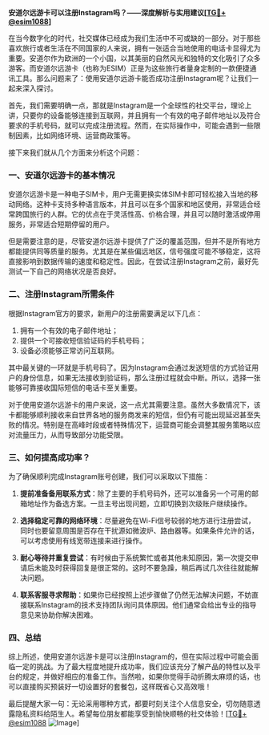 **安道尔远游卡可以注册Instagram吗？——深度解析与实用建议[[TG💪+ @esim1088](https://t.me/s/esim1088)]**

在当今数字化的时代，社交媒体已经成为我们生活中不可或缺的一部分。对于那些喜欢旅行或者生活在不同国家的人来说，拥有一张适合当地使用的电话卡显得尤为重要。安道尔作为欧洲的一个小国，以其美丽的自然风光和独特的文化吸引了众多游客。而安道尔远游卡（也称为ESIM）正是为这些旅行者量身定制的一款便捷通讯工具。那么问题来了：使用安道尔远游卡能否成功注册Instagram呢？让我们一起来深入探讨。

首先，我们需要明确一点，那就是Instagram是一个全球性的社交平台，理论上讲，只要你的设备能够连接到互联网，并且拥有一个有效的电子邮件地址以及符合要求的手机号码，就可以完成注册流程。然而，在实际操作中，可能会遇到一些限制因素，比如网络环境、运营商政策等。

接下来我们就从几个方面来分析这个问题：

### 一、安道尔远游卡的基本情况

安道尔远游卡是一种电子SIM卡，用户无需更换实体SIM卡即可轻松接入当地的移动网络。这种卡支持多种语言版本，并且可以在多个国家和地区使用，非常适合经常跨国旅行的人群。它的优点在于灵活性高、价格合理，并且可以随时激活或停用服务，非常适合短期停留的用户。

但是需要注意的是，尽管安道尔远游卡提供了广泛的覆盖范围，但并不是所有地方都能提供同等质量的服务。尤其是在某些偏远地区，信号强度可能不够稳定，这将直接影响到数据传输的速度和稳定性。因此，在尝试注册Instagram之前，最好先测试一下自己的网络状况是否良好。

### 二、注册Instagram所需条件

根据Instagram官方的要求，新用户的注册需要满足以下几点：
1. 拥有一个有效的电子邮件地址；
2. 提供一个可接收短信验证码的手机号码；
3. 设备必须能够正常访问互联网。

其中最关键的一环就是手机号码了。因为Instagram会通过发送短信的方式验证用户的身份信息，如果无法接收到验证码，那么注册过程就会中断。所以，选择一张能够可靠接收国际短信的电话卡至关重要。

对于使用安道尔远游卡的用户来说，这一点尤其需要注意。虽然大多数情况下，该卡都能够顺利接收来自世界各地的服务商发来的短信，但仍有可能出现延迟甚至失败的情况。特别是在高峰时段或者特殊情况下，运营商可能会调整其服务策略以应对流量压力，从而导致部分功能受限。

### 三、如何提高成功率？

为了确保顺利完成Instagram账号创建，我们可以采取以下措施：

1. **提前准备备用联系方式**：除了主要的手机号码外，还可以准备另一个可用的邮箱地址作为备选方案。一旦主号出现问题，立即切换到次级账户继续操作。
   
2. **选择稳定可靠的网络环境**：尽量避免在Wi-Fi信号较弱的地方进行注册尝试，同时也要留意周围是否存在干扰源如微波炉、路由器等。如果条件允许的话，可以考虑使用有线宽带连接来进行操作。

3. **耐心等待并重复尝试**：有时候由于系统繁忙或者其他未知原因，第一次提交申请后未能及时获得回复是很正常的。这时不要急躁，稍后再试几次往往就能解决问题。

4. **联系客服寻求帮助**：如果你已经按照上述步骤做了仍然无法解决问题，不妨直接联系Instagram的技术支持团队询问具体原因。他们通常会给出专业的指导意见来协助你解决困难。

### 四、总结

综上所述，使用安道尔远游卡是可以注册Instagram的，但在实际过程中可能会面临一定的挑战。为了最大程度地提升成功率，我们应该充分了解产品的特性以及平台的规定，并做好相应的准备工作。当然啦，如果你觉得手动折腾太麻烦的话，也可以直接购买预装好一切设置好的套餐包，这样既省心又高效哦！

最后提醒大家一句：无论采用哪种方式，都要时刻关注个人信息安全，切勿随意透露隐私资料给陌生人。希望每位朋友都能享受到愉快顺畅的社交体验！[[TG💪+ @esim1088](https://t.me/s/esim1088) ![Image](https://i.postimg.cc/4NQfJmqS/Snipaste-2025-05-13-00-14-12.png)]